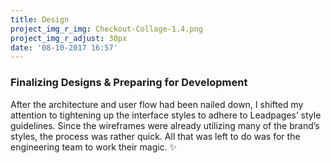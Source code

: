 ```yaml
---
title: Design
project_img_r_img: Checkout-Collage-1.4.png
project_img_r_adjust: 30px
date: '08-10-2017 16:57'
---
```


### Finalizing Designs & Preparing for Development
After the architecture and user flow had been nailed down, I shifted my attention to tightening up the interface styles to adhere to Leadpages’ style guidelines. Since the wireframes were already utilizing many of the brand’s styles, the process was rather quick. All that was left to do was for the engineering team to work their magic. ✨
